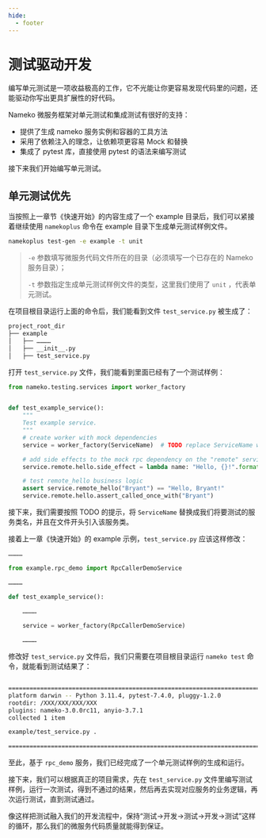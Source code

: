```yaml
---
hide:
  - footer
---
```


# 测试驱动开发

编写单元测试是一项收益极高的工作，它不光能让你更容易发现代码里的问题，还能驱动你写出更具扩展性的好代码。

Nameko 微服务框架对单元测试和集成测试有很好的支持：

- 提供了生成 nameko 服务实例和容器的工具方法
- 采用了依赖注入的理念，让依赖项更容易 Mock 和替换
- 集成了 pytest 库，直接使用 pytest 的语法来编写测试

接下来我们开始编写单元测试。

## 单元测试优先

当按照上一章节《快速开始》的内容生成了一个 example 目录后，我们可以紧接着继续使用 `namekoplus` 命令在 example 目录下生成单元测试样例文件。

```bash
namekoplus test-gen -e example -t unit
```

> `-e` 参数填写微服务代码文件所在的目录（必须填写一个已存在的 Nameko 服务目录）；
>
> `-t` 参数指定生成单元测试样例文件的类型，这里我们使用了 `unit` ，代表单元测试。

在项目根目录运行上面的命令后，我们能看到文件 `test_service.py` 被生成了：

```bash
project_root_dir
├── example
│   ├── …………
│   ├── __init__.py
│   ├── test_service.py
```

打开 `test_service.py` 文件，我们能看到里面已经有了一个测试样例：

```python
from nameko.testing.services import worker_factory


def test_example_service():
    """
    Test example service.
    """
    # create worker with mock dependencies
    service = worker_factory(ServiceName)  # TODO replace ServiceName with the name of the service and import it

    # add side effects to the mock rpc dependency on the "remote" service
    service.remote.hello.side_effect = lambda name: "Hello, {}!".format(name)

    # test remote_hello business logic
    assert service.remote_hello("Bryant") == "Hello, Bryant!"
    service.remote.hello.assert_called_once_with("Bryant")

```

接下来，我们需要按照 TODO 的提示，将 `ServiceName` 替换成我们将要测试的服务类名，并且在文件开头引入该服务类。

接着上一章《快速开始》的 example 示例，`test_service.py` 应该这样修改：

```python
…………

from example.rpc_demo import RpcCallerDemoService

…………

def test_example_service():

    …………
    
    service = worker_factory(RpcCallerDemoService)

    …………
```

修改好 `test_service.py` 文件后，我们只需要在项目根目录运行 `nameko test` 命令，就能看到测试结果了：

```bash

========================================================================================================== test session starts ===========================================================================================================
platform darwin -- Python 3.11.4, pytest-7.4.0, pluggy-1.2.0
rootdir: /XXX/XXX/XXX/XXX
plugins: nameko-3.0.0rc11, anyio-3.7.1
collected 1 item

example/test_service.py .                                                                                                                                                                                                          [100%]

=========================================================================================================== 1 passed in 0.11s ============================================================================================================
```

至此，基于 `rpc_demo` 服务，我们已经完成了一个单元测试样例的生成和运行。

接下来，我们可以根据真正的项目需求，先在 `test_service.py` 文件里编写测试样例，运行一次测试，得到不通过的结果，然后再去实现对应服务的业务逻辑，再次运行测试，直到测试通过。

像这样把测试融入我们的开发流程中，保持“测试->开发->测试->开发->测试”这样的循环，那么我们的微服务代码质量就能得到保证。
